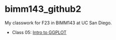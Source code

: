 # bimm143_github2
My classwork for F23 in BIMM143 at UC San Diego.

- Class 05: [Intro to GGPLOT](https://github.com/bioboot/bimm143_github2/blob/main/class05/class05.pdf)

